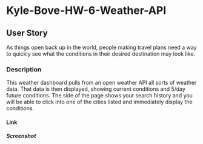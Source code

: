 # Kyle-Bove-HW-6-Weather-API

## User Story
As things open back up in the world, people making travel plans need a way to quickly see what the conditions in their desired destination may look like.

### Description
This weather dashboard pulls from an open weather API all sorts of weather data. That data is then displayed, showing current conditions and 5/day future conditions. The side of the page shows your search history and you will be able to click into one of the cities listed and immediately display the conditions.

#### Link

##### Screenshot

